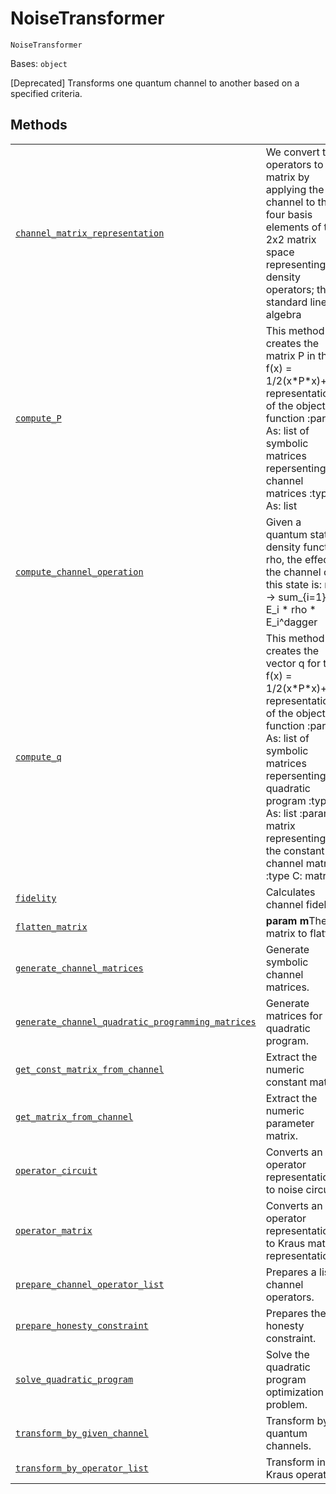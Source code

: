 # NoiseTransformer



`NoiseTransformer`

Bases: `object`

\[Deprecated] Transforms one quantum channel to another based on a specified criteria.

## Methods

|                                                                                                                                                                                                                                                                                                                                            |                                                                                                                                                                                                                                                                                 |
| ------------------------------------------------------------------------------------------------------------------------------------------------------------------------------------------------------------------------------------------------------------------------------------------------------------------------------------------ | ------------------------------------------------------------------------------------------------------------------------------------------------------------------------------------------------------------------------------------------------------------------------------- |
| [`channel_matrix_representation`](qiskit.providers.aer.utils.NoiseTransformer.channel_matrix_representation#qiskit.providers.aer.utils.NoiseTransformer.channel_matrix_representation "qiskit.providers.aer.utils.NoiseTransformer.channel_matrix_representation")                                                                         | We convert the operators to a matrix by applying the channel to the four basis elements of the 2x2 matrix space representing density operators; this is standard linear algebra                                                                                                 |
| [`compute_P`](qiskit.providers.aer.utils.NoiseTransformer.compute_P#qiskit.providers.aer.utils.NoiseTransformer.compute_P "qiskit.providers.aer.utils.NoiseTransformer.compute_P")                                                                                                                                                         | This method creates the matrix P in the f(x) = 1/2(x\*P\*x)+q\*x representation of the objective function :param As: list of symbolic matrices repersenting the channel matrices :type As: list                                                                                 |
| [`compute_channel_operation`](qiskit.providers.aer.utils.NoiseTransformer.compute_channel_operation#qiskit.providers.aer.utils.NoiseTransformer.compute_channel_operation "qiskit.providers.aer.utils.NoiseTransformer.compute_channel_operation")                                                                                         | Given a quantum state’s density function rho, the effect of the channel on this state is: rho -> sum\_\{i=1}^n E\_i \* rho \* E\_i^dagger                                                                                                                                       |
| [`compute_q`](qiskit.providers.aer.utils.NoiseTransformer.compute_q#qiskit.providers.aer.utils.NoiseTransformer.compute_q "qiskit.providers.aer.utils.NoiseTransformer.compute_q")                                                                                                                                                         | This method creates the vector q for the f(x) = 1/2(x\*P\*x)+q\*x representation of the objective function :param As: list of symbolic matrices repersenting the quadratic program :type As: list :param C: matrix representing the the constant channel matrix :type C: matrix |
| [`fidelity`](qiskit.providers.aer.utils.NoiseTransformer.fidelity#qiskit.providers.aer.utils.NoiseTransformer.fidelity "qiskit.providers.aer.utils.NoiseTransformer.fidelity")                                                                                                                                                             | Calculates channel fidelity                                                                                                                                                                                                                                                     |
| [`flatten_matrix`](qiskit.providers.aer.utils.NoiseTransformer.flatten_matrix#qiskit.providers.aer.utils.NoiseTransformer.flatten_matrix "qiskit.providers.aer.utils.NoiseTransformer.flatten_matrix")                                                                                                                                     | **param m**The matrix to flatten                                                                                                                                                                                                                                                |
| [`generate_channel_matrices`](qiskit.providers.aer.utils.NoiseTransformer.generate_channel_matrices#qiskit.providers.aer.utils.NoiseTransformer.generate_channel_matrices "qiskit.providers.aer.utils.NoiseTransformer.generate_channel_matrices")                                                                                         | Generate symbolic channel matrices.                                                                                                                                                                                                                                             |
| [`generate_channel_quadratic_programming_matrices`](qiskit.providers.aer.utils.NoiseTransformer.generate_channel_quadratic_programming_matrices#qiskit.providers.aer.utils.NoiseTransformer.generate_channel_quadratic_programming_matrices "qiskit.providers.aer.utils.NoiseTransformer.generate_channel_quadratic_programming_matrices") | Generate matrices for quadratic program.                                                                                                                                                                                                                                        |
| [`get_const_matrix_from_channel`](qiskit.providers.aer.utils.NoiseTransformer.get_const_matrix_from_channel#qiskit.providers.aer.utils.NoiseTransformer.get_const_matrix_from_channel "qiskit.providers.aer.utils.NoiseTransformer.get_const_matrix_from_channel")                                                                         | Extract the numeric constant matrix.                                                                                                                                                                                                                                            |
| [`get_matrix_from_channel`](qiskit.providers.aer.utils.NoiseTransformer.get_matrix_from_channel#qiskit.providers.aer.utils.NoiseTransformer.get_matrix_from_channel "qiskit.providers.aer.utils.NoiseTransformer.get_matrix_from_channel")                                                                                                 | Extract the numeric parameter matrix.                                                                                                                                                                                                                                           |
| [`operator_circuit`](qiskit.providers.aer.utils.NoiseTransformer.operator_circuit#qiskit.providers.aer.utils.NoiseTransformer.operator_circuit "qiskit.providers.aer.utils.NoiseTransformer.operator_circuit")                                                                                                                             | Converts an operator representation to noise circuit.                                                                                                                                                                                                                           |
| [`operator_matrix`](qiskit.providers.aer.utils.NoiseTransformer.operator_matrix#qiskit.providers.aer.utils.NoiseTransformer.operator_matrix "qiskit.providers.aer.utils.NoiseTransformer.operator_matrix")                                                                                                                                 | Converts an operator representation to Kraus matrix representation                                                                                                                                                                                                              |
| [`prepare_channel_operator_list`](qiskit.providers.aer.utils.NoiseTransformer.prepare_channel_operator_list#qiskit.providers.aer.utils.NoiseTransformer.prepare_channel_operator_list "qiskit.providers.aer.utils.NoiseTransformer.prepare_channel_operator_list")                                                                         | Prepares a list of channel operators.                                                                                                                                                                                                                                           |
| [`prepare_honesty_constraint`](qiskit.providers.aer.utils.NoiseTransformer.prepare_honesty_constraint#qiskit.providers.aer.utils.NoiseTransformer.prepare_honesty_constraint "qiskit.providers.aer.utils.NoiseTransformer.prepare_honesty_constraint")                                                                                     | Prepares the honesty constraint.                                                                                                                                                                                                                                                |
| [`solve_quadratic_program`](qiskit.providers.aer.utils.NoiseTransformer.solve_quadratic_program#qiskit.providers.aer.utils.NoiseTransformer.solve_quadratic_program "qiskit.providers.aer.utils.NoiseTransformer.solve_quadratic_program")                                                                                                 | Solve the quadratic program optimization problem.                                                                                                                                                                                                                               |
| [`transform_by_given_channel`](qiskit.providers.aer.utils.NoiseTransformer.transform_by_given_channel#qiskit.providers.aer.utils.NoiseTransformer.transform_by_given_channel "qiskit.providers.aer.utils.NoiseTransformer.transform_by_given_channel")                                                                                     | Transform by by quantum channels.                                                                                                                                                                                                                                               |
| [`transform_by_operator_list`](qiskit.providers.aer.utils.NoiseTransformer.transform_by_operator_list#qiskit.providers.aer.utils.NoiseTransformer.transform_by_operator_list "qiskit.providers.aer.utils.NoiseTransformer.transform_by_operator_list")                                                                                     | Transform input Kraus operators.                                                                                                                                                                                                                                                |
